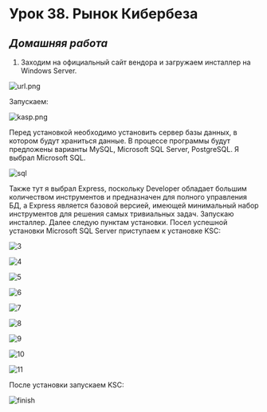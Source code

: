 # Урок 38. Рынок Кибербеза 

 ## ***Домашняя работа*** ##  
1) Заходим на официальный сайт вендора и загружаем инсталлер на Windows Server.
    
![url.png](images/url.png)  

Запускаем:  

![kasp.png](images/kasp.png)  

Перед установкой необходимо установить сервер базы данных, в котором будут храниться данные. В процессе программы будут предложены варианты MySQL, Microsoft SQL Server, PostgreSQL. Я выбрал Microsoft SQL.  
  
![sql](images/sql.png)  
  
Также тут я выбрал Express, поскольку Developer обладает большим количеством инструментов и предназначен для полного управления БД, а Express является базовой версией, имеющей минимальный набор инструментов для решения самых тривиальных задач. Запускаю инсталлер. Далее следую пунктам установки. Посел успешной установки Microsoft SQL Server приступаем к установке KSC:  

![3](images/3.png)  

![4](images/4.png)  

![5](images/5.png)  

![6](images/6.png)  

![7](images/7.png)  

![8](images/8.png)  

![9](images/9.png)  

![10](images/10.png)  

![11](images/11.png)  

После установки запускаем KSC:  

![finish](images/finish.png) 













